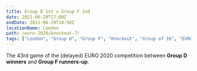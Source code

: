 ```yaml
---
title: Group D 1st v Group F 2nd
date: 2021-06-29T17:00Z
endDate: 2021-06-29T18:50Z
locationName: London
path: /euro-2020/knockout-7/
tags: ["London", "Group D", "Group F", "Knockout", "Group of 16", "EURO 2020"]
---
```


The 43rd game of the (delayed) EURO 2020 competition between **Group D winners** and **Group F runners-up**.